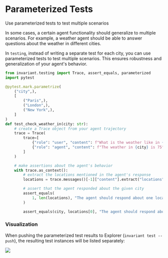 # Parameterized Tests

<div class='subtitle'>Use parameterized tests to test multiple scenarios</div>

In some cases, a certain agent functionality should generalize to multiple scenarios. For example, a weather agent should be able to answer questions about the weather in different cities. 

In `testing`, instead of writing a separate test for each city, you can use parameterized tests to test multiple scenarios. This ensures robustness and generalization of your agent's behavior.

```python
from invariant.testing import Trace, assert_equals, parameterized
import pytest

@pytest.mark.parametrize(
    ("city",),
    [
        ("Paris",),
        ("London",),
        ("New York",),
    ]
)
def test_check_weather_in(city: str):
    # create a Trace object from your agent trajectory
    trace = Trace(
        trace=[
            {"role": "user", "content": f"What is the weather like in {city}"},
            {"role": "agent", "content": f"The weather in {city} is 75°F and sunny."},
        ]
    )

    # make assertions about the agent's behavior
    with trace.as_context():
        # extract the locations mentioned in the agent's response
        locations = trace.messages()[-1]["content"].extract("locations")

        # assert that the agent responded about the given city
        assert_equals(
            1, len(locations), "The agent should respond about one location only"
        )

        assert_equals(city, locations[0], "The agent should respond about " + city)
```

### Visualization

When pushing the parameterized test results to Explorer (`invariant test --push`), the resulting test instances will be listed separately:

<img src="site:assets/parameterized_tests.png"/>